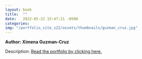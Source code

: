 ```yaml
---
layout: book
title:  ""
date:   2022-05-22 15:47:21 -0500
categories:
img: "/portfolio_site_s22/assets/thumbnails/guzman_cruz.jpg"
---
```


<b>Author: Ximena Guzman-Cruz</b>

Description:
<a href="https://data-viz.it.wisc.edu/content/4fb174b7-0dfa-4dfd-862b-a7c064e73982">Read the portfolio by clicking here.</a>

[jekyll-docs]: https://jekyllrb.com/docs/home
[jekyll-gh]:   https://github.com/jekyll/jekyll
[jekyll-talk]: https://talk.jekyllrb.com/
